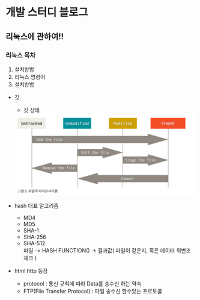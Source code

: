 # 개발 스터디 블로그

## 리눅스에 관하여!!
### 리눅스 목차
<ol>
<li>설치방법</li>
<li>리눅스 명령어</li>
<li>설치방법</li>

</ol>

- 깃

    - 깃 상태
    <img src="./img/gitlife_cycle.png" alt="">

- hash 대표 알고리즘
    - MD4
    - MD5
    - SHA-1
    - SHA-256
    - SHA-512<BR>
파일 -> HASH FUNCTION() -> 결과값(
    파일이 같은지, 혹은 데이터 위변조체크
)

- html http 등장
    - protocol :  통신 규칙에 따라 Data를 송수신 하는 약속
    - FTP(File Transfer Protocol) : 파일 송수신 할수있는 프로토콜
    